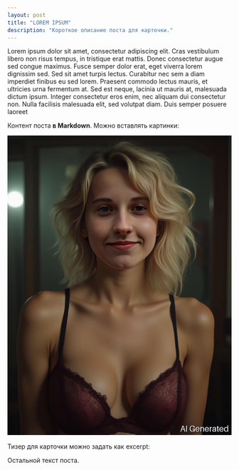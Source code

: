 ```yaml
---
layout: post
title: "LOREM IPSUM"
description: "Короткое описание поста для карточки."
---
```


Lorem ipsum dolor sit amet, consectetur adipiscing elit. Cras vestibulum libero non risus tempus, in tristique erat mattis. Donec consectetur augue sed congue maximus. Fusce semper dolor erat, eget viverra lorem dignissim sed. Sed sit amet turpis lectus. Curabitur nec sem a diam imperdiet finibus eu sed lorem. Praesent commodo lectus mauris, et ultricies urna fermentum at. Sed est neque, lacinia ut mauris at, malesuada dictum ipsum. Integer consectetur eros enim, nec aliquam dui consectetur non. Nulla facilisis malesuada elit, sed volutpat diam. Duis semper posuere laoreet

Контент поста **в Markdown**. Можно вставлять картинки:

![alt](/assets/images/pic.jpg)

Тизер для карточки можно задать как excerpt:
<!--more-->
Остальной текст поста.
